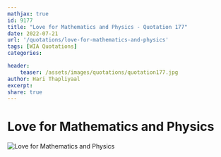 ```yaml
---
mathjax: true
id: 9177
title: "Love for Mathematics and Physics - Quotation 177"
date: 2022-07-21
url: '/quotations/love-for-mathematics-and-physics'
tags: [WIA Quotations] 
categories: 

header:
    teaser: /assets/images/quotations/quotation177.jpg
author: Hari Thapliyaal 
excerpt:
share: true 
---
```


# Love for Mathematics and Physics

![Love for Mathematics and Physics](/assets/images/quotations/quotation177.jpg)
